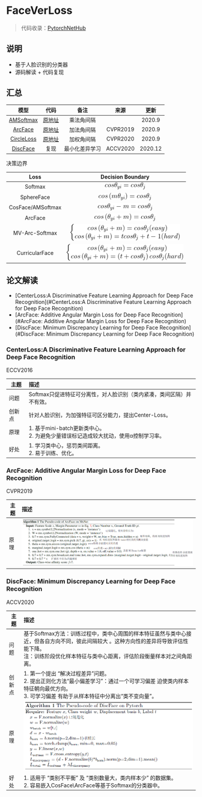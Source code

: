 # FaceVerLoss
> 代码收录：[PytorchNetHub](https://github.com/bobo0810/PytorchNetHub)
>

## 说明
- 基于人脸识别的分类器
- 源码解读 + 代码复现

## 汇总
|模型|代码|备注|来源|更新|
|:---:|:----:|:---:|:------:|:------:|
|[AMSoftmax](https://arxiv.org/pdf/1801.05599.pdf)|[原地址](https://github.com/cavalleria/cavaface.pytorch)|乘法角间隔||2020.9|
|[ArcFace](https://arxiv.org/abs/1801.07698)|[原地址](https://github.com/cavalleria/cavaface.pytorch)|加法角间隔|CVPR2019|2020.9|
|[CircleLoss](https://arxiv.org/abs/2002.10857)|[原地址](https://github.com/xialuxi/CircleLoss_Face)|加权角间隔|CVPR2020|2020.9|
|[DiscFace](https://openaccess.thecvf.com/content/ACCV2020/html/Kim_DiscFace_Minimum_Discrepancy_Learning_for_Deep_Face_Recognition_ACCV_2020_paper.html)|复现|最小化差异学习|ACCV2020|2020.12|

决策边界

|Loss|Decision Boundary|
|:---:|:----:|
|Softmax|![](imgs/Softmax.gif)|
|SphereFace|![](imgs/SphereFace.gif)|
|CosFace/AMSoftmax|![](imgs/CosFace.gif)|
|ArcFace|![](imgs/ArcFace.gif)|
|MV-Arc-Softmax|![](imgs/MV-Arc-Softmax.gif)|
|CurricularFace|![](imgs/CurricularFace.gif)|
## 论文解读

- [CenterLoss:A Discriminative Feature Learning Approach for Deep Face Recognition](#CenterLoss:A Discriminative Feature Learning Approach for Deep Face Recognition)
- [ArcFace: Additive Angular Margin Loss for Deep Face Recognition](#ArcFace: Additive Angular Margin Loss for Deep Face Recognition)
- [DiscFace: Minimum Discrepancy Learning for Deep Face Recognition](#DiscFace: Minimum Discrepancy Learning for Deep Face Recognition)

### CenterLoss:A Discriminative Feature Learning Approach for Deep Face Recognition

ECCV2016

| 主题   | 描述                                                         |
| ------ | :----------------------------------------------------------- |
| 问题   | Softmax只促进特征可分离性，对人脸识别（类内紧凑，类间区隔）并不有效。 |
| 创新点 | 针对人脸识别，为加强特征可区分能力，提出Center-Loss。        |
| 原理   | 1. 基于mini-batch更新类中心。<br/>2. 为避免少量错误标记造成较大扰动，使用α控制学习率。 |
| 好处   | 1. 学习类中心，惩罚类间距离。<br/>2. 易于训练、优化。        |

### ArcFace: Additive Angular Margin Loss for Deep Face Recognition

CVPR2019

| 主题 | 描述                  |
| ---- | :-------------------- |
| 原理 | ![](imgs/ArcFace.png) |

### DiscFace: Minimum Discrepancy Learning for Deep Face Recognition

ACCV2020  

| 主题   | 描述                                                         |
| ------ | :----------------------------------------------------------- |
| 问题   | 基于Softmax方法：训练过程中，类中心周围的样本特征虽然与类中心接近，但各自方向不同，彼此间隔较大 。这种方向性的差异将导致评估性能下降。<br/>注：训练阶段优化样本特征与类中心距离，评估阶段衡量样本对之间角距离。 |
| 创新点 | 1. 第一个提出 “解决过程差异”问题。<br/>2. 提出正则化方法“最小偏差学习”：通过一个可学习偏差 迫使类内样本特征朝向最优方向。<br/>3. 可学习偏差  有助于从样本特征中分离出“类不变向量”。 |
| 原理   | ![](imgs/DiscFace.png)                                       |
| 好处   | 1. 适用于 “类别不平衡” 及 “类别数量大，类内样本少”  的数据集。<br/>2. 容易嵌入CosFace\ArcFace等基于Softmax的分类器中。 |






